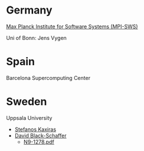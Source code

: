 # Germany

[Max Planck Institute for Software Systems (MPI-SWS)](http://www.mpi-sws.org/)

Uni of Bonn: Jens Vygen

# Spain

Barcelona Supercomputing Center

# Sweden

Uppsala University
- [Stefanos Kaxiras](https://www.it.uu.se/katalog/steka984)
- [David Black-Schaffer](https://www.katalog.uu.se/profile/?id=N9-1278)
  -  [N9-1278.pdf](./N9-1278.pdf) 

